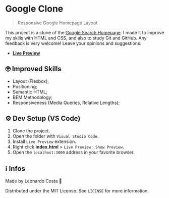 # Google Clone

> Responsive Google Homepage Layout

This project is a clone of the [Google Search Homepage](https://google.com). I made it to improve my skills with HTML and CSS, and also to study Git and GitHub. Any feedback is very welcome! Leave your opinions and suggestions.

- [**Live Preview**](https://leocosta1.github.io/google-clone/)

## 🤓 Improved Skills

- Layout (Flexbox);
- Positioning;
- Semantic HTML;
- BEM Methodology;
- Responsiveness (Media Queries, Relative Lengths);

## ⚙ Dev Setup (VS Code)

1. Clone the project.
2. Open the folder with ``Visual Studio Code``.
3. Install ``Live Preview`` extension.
4. Right click **index.html** > ``Live Preview: Show Preview``.
5. Open the ``localhost:3000`` address in your favorite browser.

## ℹ Infos

Made by Leonardo Costa 🙂

Distributed under the MIT License. See ``LICENSE`` for more information.
